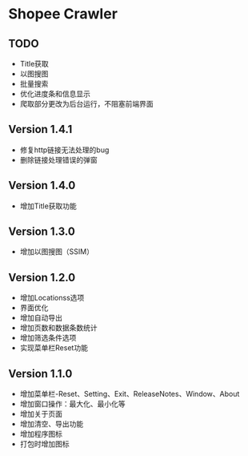 # Shopee Crawler
## TODO
* Title获取
* 以图搜图
* 批量搜索
* 优化进度条和信息显示
* 爬取部分更改为后台运行，不阻塞前端界面

## Version 1.4.1
* 修复http链接无法处理的bug
* 删除链接处理错误的弹窗

## Version 1.4.0
* 增加Title获取功能

## Version 1.3.0
* 增加以图搜图（SSIM）

## Version 1.2.0
* 增加Locationss选项
* 界面优化
* 增加自动导出
* 增加页数和数据条数统计
* 增加筛选条件选项
* 实现菜单栏Reset功能

## Version 1.1.0
* 增加菜单栏-Reset、Setting、Exit、ReleaseNotes、Window、About
* 增加窗口操作：最大化、最小化等
* 增加关于页面
* 增加清空、导出功能
* 增加程序图标
* 打包时增加图标
